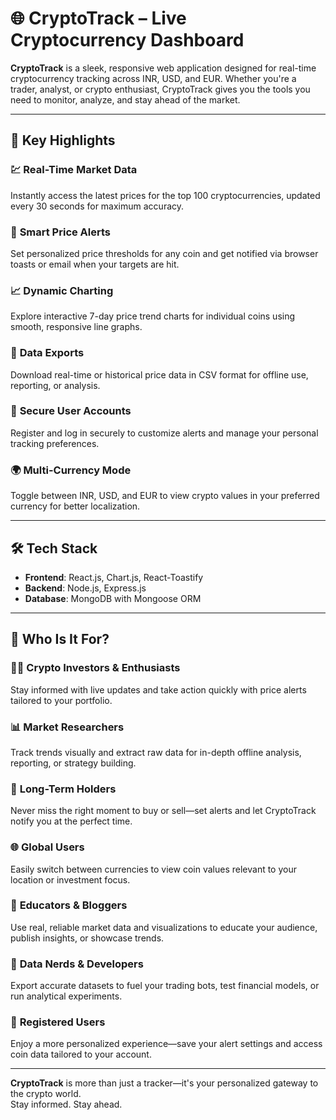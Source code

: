 # 🌐 **CryptoTrack – Live Cryptocurrency Dashboard**

**CryptoTrack** is a sleek, responsive web application designed for real-time cryptocurrency tracking across INR, USD, and EUR. Whether you're a trader, analyst, or crypto enthusiast, CryptoTrack gives you the tools you need to monitor, analyze, and stay ahead of the market.

---

## 🚀 **Key Highlights**

### 💹 **Real-Time Market Data**  
Instantly access the latest prices for the top 100 cryptocurrencies, updated every 30 seconds for maximum accuracy.

### 📢 **Smart Price Alerts**  
Set personalized price thresholds for any coin and get notified via browser toasts or email when your targets are hit.

### 📈 **Dynamic Charting**  
Explore interactive 7-day price trend charts for individual coins using smooth, responsive line graphs.

### 💾 **Data Exports**  
Download real-time or historical price data in CSV format for offline use, reporting, or analysis.

### 🔐 **Secure User Accounts**  
Register and log in securely to customize alerts and manage your personal tracking preferences.

### 🌍 **Multi-Currency Mode**  
Toggle between INR, USD, and EUR to view crypto values in your preferred currency for better localization.

---

## 🛠️ **Tech Stack**

- **Frontend**: React.js, Chart.js, React-Toastify  
- **Backend**: Node.js, Express.js  
- **Database**: MongoDB with Mongoose ORM  

---

## 💼 **Who Is It For?**

### 🧑‍💻 **Crypto Investors & Enthusiasts**  
Stay informed with live updates and take action quickly with price alerts tailored to your portfolio.

### 📊 **Market Researchers**  
Track trends visually and extract raw data for in-depth offline analysis, reporting, or strategy building.

### 🔔 **Long-Term Holders**  
Never miss the right moment to buy or sell—set alerts and let CryptoTrack notify you at the perfect time.

### 🌐 **Global Users**  
Easily switch between currencies to view coin values relevant to your location or investment focus.

### 🧠 **Educators & Bloggers**  
Use real, reliable market data and visualizations to educate your audience, publish insights, or showcase trends.

### 🧪 **Data Nerds & Developers**  
Export accurate datasets to fuel your trading bots, test financial models, or run analytical experiments.

### 🔐 **Registered Users**  
Enjoy a more personalized experience—save your alert settings and access coin data tailored to your account.

---

**CryptoTrack** is more than just a tracker—it's your personalized gateway to the crypto world.  
Stay informed. Stay ahead.
